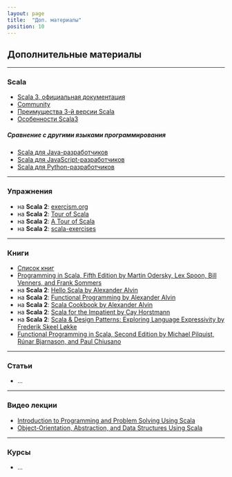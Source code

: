 ```yaml
---
layout: page
title:  "Доп. материалы"
position: 10
---
```


## Дополнительные материалы

--- 

### Scala
- [Scala 3, официальная документация](https://docs.scala-lang.org/scala3/book/introduction.html)
- [Community](https://scala-lang.org/community/)
- [Преимущества 3-й версии Scala](https://docs.scala-lang.org/scala3/book/why-scala-3.html)
- [Особенности Scala3](https://docs.scala-lang.org/scala3/book/scala-features.html)

##### Сравнение с другими языками программирования
- [Scala для Java-разработчиков](https://docs.scala-lang.org/scala3/book/scala-for-java-devs.html)
- [Scala для JavaScript-разработчиков](https://docs.scala-lang.org/scala3/book/scala-for-javascript-devs.html)
- [Scala для Python-разработчиков](https://docs.scala-lang.org/scala3/book/scala-for-python-devs.html)

---

### Упражнения
- на **Scala 2**: [exercism.org](https://exercism.org/tracks/scala)
- на **Scala 2**: [Tour of Scala](https://tourofscala.com/)
- на **Scala 2**: [A Tour of Scala](http://scalatutorials.com/tour/)
- на **Scala 2**: [scala-exercises](https://www.scala-exercises.org/)

--- 

### Книги
- [Список книг](https://docs.scala-lang.org/books.html)
- [Programming in Scala, Fifth Edition by Martin Odersky, Lex Spoon, Bill Venners, and Frank Sommers](https://www.artima.com/shop/programming_in_scala_5ed)
- на **Scala 2**: [Hello Scala by Alexander Alvin](https://alvinalexander.com/photos/hello-scala-free-pdf-preview/)
- на **Scala 2**: [Functional Programming by Alexander Alvin](https://alvinalexander.com/photos/functional-programming-simplied-free-pdf-preview/)
- на **Scala 2**: [Scala Cookbook by Alexander Alvin](https://www.amazon.com/Scala-Cookbook-Object-Oriented-Functional-Programming-dp-1492051543/dp/1492051543?&linkCode=sl1&tag=devdaily-20&linkId=d089a7152c070d0ae50814301bb12d21&language=en_US&ref_=as_li_ss_tl)
- на **Scala 2**: [Scala for the Impatient by Cay Horstmann](https://horstmann.com/scala/)
- на **Scala 2**: [Scala & Design Patterns: Exploring Language Expressivity by Frederik Skeel Løkke](https://www.scala-lang.org/old/sites/default/files/FrederikThesis.pdf)
- [Functional Programming in Scala, Second Edition by Michael Pilquist, Rúnar Bjarnason, and Paul Chiusano](https://www.manning.com/books/functional-programming-in-scala-second-edition?query=Functional%20Programming%20in%20Scala,%20Second%20Edition)

---

### Статьи
- ...

---

### Видео лекции
- [Introduction to Programming and Problem Solving Using Scala](https://www.youtube.com/playlist?list=PLLMXbkbDbVt9MIJ9DV4ps-_trOzWtphYO)
- [Object-Orientation, Abstraction, and Data Structures Using Scala](https://www.youtube.com/playlist?list=PLLMXbkbDbVt8JLumqKj-3BlHmEXPIfR42)

---

### Курсы
- ...
